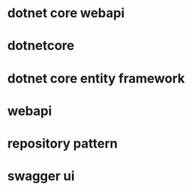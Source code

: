 # dotnet core webapi
# dotnetcore
# dotnet core entity framework
# webapi
# repository pattern
# swagger ui
